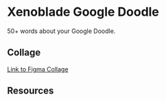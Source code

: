 # Xenoblade Google Doodle

50+ words about your Google Doodle.

## Collage

[Link to Figma Collage](https://www.figma.com/file/KIEiC0Tgx5IF1BhpTLZhn0/Google-Doodle?node-id=0%3A1)

## Resources
